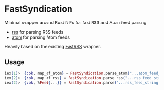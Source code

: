 # FastSyndication

Minimal wrapper around Rust NIFs for fast RSS and Atom feed parsing
- [rss](https://github.com/rust-syndication/rss) for parsing RSS feeds
- [atom](https://github.com/rust-syndication/atom) for parsing Atom feeds

Heavily based on the existing [FastRSS](https://github.com/avencera/fast_rss) wrapper.

## Usage

```elixir
iex(1)>  {:ok, map_of_atom} = FastSyndication.parse_atom("...atom_feed_string...")
iex(2)>  {:ok, map_of_rss} = FastSyndication.parse_rss("...rss_feed_string...")
iex(2)>  {:ok, %Feed{...}} = FastSyndication.parse("...rss_feed_string...")
```
